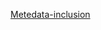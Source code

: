 [Metedata-inclusion](https://github.com/koushik420/RAG-Overview-of-RAG-with-LlamaIndex-Hugging-Face/blob/main/rag_llamaindex_ai_law.ipynb)
